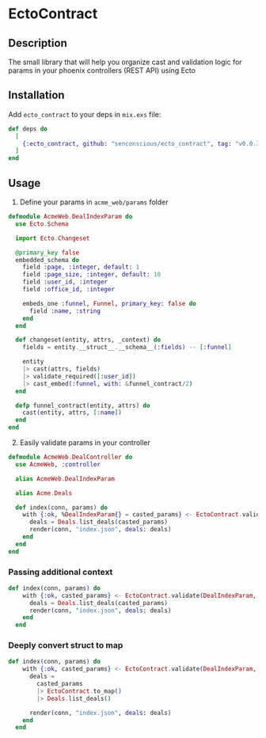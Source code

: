 # EctoContract

## Description

The small library that will help you organize cast and validation logic
for params in your phoenix controllers (REST API) using Ecto

## Installation

Add `ecto_contract` to your deps in `mix.exs` file:

```elixir
def deps do
  [
    {:ecto_contract, github: "senconscious/ecto_contract", tag: "v0.0.3"}
  ]
end
```

## Usage

1. Define your params in `acme_web/params` folder

```elixir
defmodule AcmeWeb.DealIndexParam do
  use Ecto.Schema

  import Ecto.Changeset

  @primary_key false
  embedded_schema do
    field :page, :integer, default: 1
    field :page_size, :integer, default: 10
    field :user_id, :integer
    field :office_id, :integer

    embeds_one :funnel, Funnel, primary_key: false do
      field :name, :string
    end
  end

  def changeset(entity, attrs, _context) do
    fields = entity.__struct__.__schema__(:fields) -- [:funnel]

    entity
    |> cast(attrs, fields)
    |> validate_required([:user_id])
    |> cast_embed(:funnel, with: &funnel_contract/2)
  end

  defp funnel_contract(entity, attrs) do
    cast(entity, attrs, [:name])
  end
end
```

2. Easily validate params in your controller

```elixir
defmodule AcmeWeb.DealController do
  use AcmeWeb, :controller

  alias AcmeWeb.DealIndexParam

  alias Acme.Deals

  def index(conn, params) do
    with {:ok, %DealIndexParam{} = casted_params} <- EctoContract.validate(DealIndexParam, params) do
      deals = Deals.list_deals(casted_params)
      render(conn, "index.json", deals: deals)
    end
  end
end
```

### Passing additional context

```elixir
def index(conn, params) do
    with {:ok, casted_params} <- EctoContract.validate(DealIndexParam, params, user: conn.assigns.current_user) do
      deals = Deals.list_deals(casted_params)
      render(conn, "index.json", deals: deals)
    end
  end
```

### Deeply convert struct to map

```elixir
def index(conn, params) do
    with {:ok, casted_params} <- EctoContract.validate(DealIndexParam, params, user: conn.assigns.current_user) do
      deals =
        casted_params
        |> EctoContract.to_map()
        |> Deals.list_deals()

      render(conn, "index.json", deals: deals)
    end
  end
```
